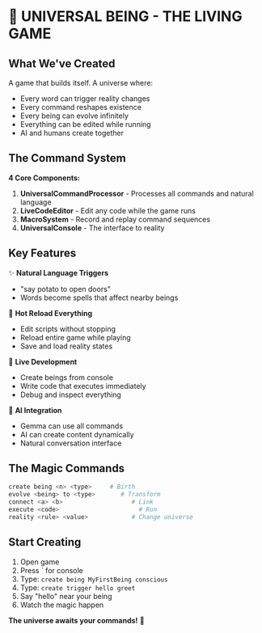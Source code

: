 # 🌌 UNIVERSAL BEING - THE LIVING GAME

## What We've Created

A game that builds itself. A universe where:
- Every word can trigger reality changes
- Every command reshapes existence  
- Every being can evolve infinitely
- Everything can be edited while running
- AI and humans create together

## The Command System

**4 Core Components:**
1. **UniversalCommandProcessor** - Processes all commands and natural language
2. **LiveCodeEditor** - Edit any code while the game runs
3. **MacroSystem** - Record and replay command sequences
4. **UniversalConsole** - The interface to reality

## Key Features

✨ **Natural Language Triggers**
- "say potato to open doors"
- Words become spells that affect nearby beings

🔄 **Hot Reload Everything**
- Edit scripts without stopping
- Reload entire game while playing
- Save and load reality states

📝 **Live Development**
- Create beings from console
- Write code that executes immediately
- Debug and inspect everything

🤖 **AI Integration**
- Gemma can use all commands
- AI can create content dynamically
- Natural conversation interface

## The Magic Commands

```bash
create being <n> <type>     # Birth
evolve <being> to <type>       # Transform  
connect <a> <b>                   # Link
execute <code>                      # Run
reality <rule> <value>            # Change universe
```

## Start Creating

1. Open game
2. Press ` for console
3. Type: `create being MyFirstBeing conscious`
4. Type: `create trigger hello greet`
5. Say "hello" near your being
6. Watch the magic happen

**The universe awaits your commands!** 🚀